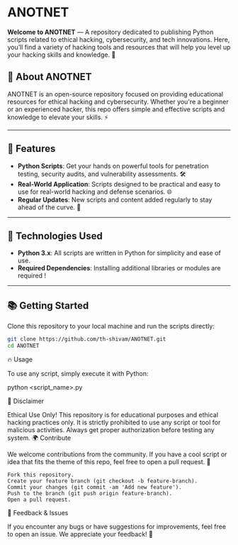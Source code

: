 # **ANOTNET**
**Welcome to ANOTNET** — A repository dedicated to publishing Python scripts related to ethical hacking, cybersecurity, and tech innovations. Here, you’ll find a variety of hacking tools and resources that will help you level up your hacking skills and knowledge. 🚀

## 🚀 **About ANOTNET**
ANOTNET is an open-source repository focused on providing educational resources for ethical hacking and cybersecurity. Whether you're a beginner or an experienced hacker, this repo offers simple and effective scripts and knowledge to elevate your skills. ⚡

---

## 🔧 **Features**
- **Python Scripts**: Get your hands on powerful tools for penetration testing, security audits, and vulnerability assessments. 🛠️
- **Real-World Application**: Scripts designed to be practical and easy to use for real-world hacking and defense scenarios. 🌐
- **Regular Updates**: New scripts and content added regularly to stay ahead of the curve. 📅

---

## 🐍 **Technologies Used**
- **Python 3.x**: All scripts are written in Python for simplicity and ease of use.
- **Required Dependencies**: Installing additional libraries or modules are required !

---

## 📚 **Getting Started**
Clone this repository to your local machine and run the scripts directly:

```bash
git clone https://github.com/th-shivam/ANOTNET.git
cd ANOTNET
```
🔥 Usage

To use any script, simply execute it with Python:

python <script_name>.py

📌 Disclaimer

Ethical Use Only!
This repository is for educational purposes and ethical hacking practices only. It is strictly prohibited to use any script or tool for malicious activities. Always get proper authorization before testing any system.
🌍 Contribute

We welcome contributions from the community. If you have a cool script or idea that fits the theme of this repo, feel free to open a pull request. 🙌

    Fork this repository.
    Create your feature branch (git checkout -b feature-branch).
    Commit your changes (git commit -am 'Add new feature').
    Push to the branch (git push origin feature-branch).
    Open a pull request.

💬 Feedback & Issues

If you encounter any bugs or have suggestions for improvements, feel free to open an issue. We appreciate your feedback! 🚀
